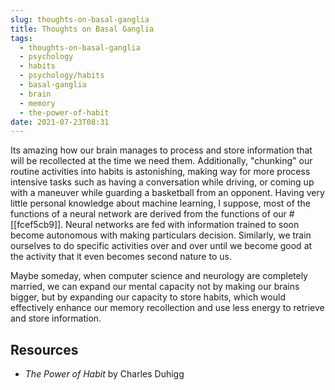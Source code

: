 ```yaml
---
slug: thoughts-on-basal-ganglia
title: Thoughts on Basal Ganglia
tags:
  - thoughts-on-basal-ganglia
  - psychology
  - habits
  - psychology/habits
  - basal-ganglia
  - brain
  - memory
  - the-power-of-habit
date: 2021-07-23T08:31
---
```



Its amazing how our brain manages to process and store information that will be
recollected at the time we need them. Additionally, "chunking" our routine
activities into habits is astonishing, making way for more process intensive
tasks such as having a conversation while driving, or coming up with a maneuver
while guarding a basketball from an opponent. Having very little personal
knowledge about machine learning, I suppose, most of the functions of a neural
network are derived from the functions of our #[[fcef5cb9]]. Neural networks are
fed with information trained to soon become autonomous with making particulars
decision. Similarly, we train ourselves to do specific activities over and over
until we become good at the activity that it even becomes second nature to us.

Maybe someday, when computer science and neurology are completely married, we
can expand our mental capacity not by making our brains bigger, but by expanding
our capacity to store habits, which would effectively enhance our memory
recollection and use less energy to retrieve and store information.

## Resources

- _The Power of Habit_ by Charles Duhigg

